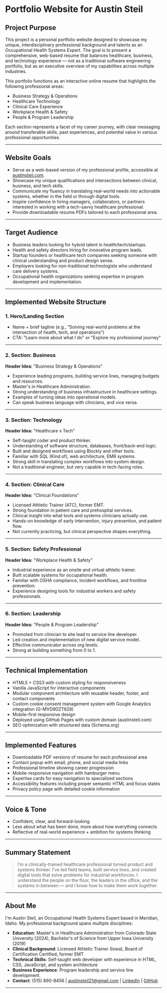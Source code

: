 # Portfolio Website for Austin Steil

## Project Purpose

This project is a personal portfolio website designed to showcase my unique, interdisciplinary professional background and talents as an Occupational Health Systems Expert. The goal is to present a comprehensive, web-based resume that balances healthcare, business, and technology experience — not as a traditional software engineering portfolio, but as an executive overview of my capabilities across multiple industries.

This portfolio functions as an interactive online resume that highlights the following professional areas:

* Business Strategy & Operations
* Healthcare Technology
* Clinical Care Experience
* Workplace Health & Safety
* People & Program Leadership

Each section represents a facet of my career journey, with clear messaging around transferable skills, past experiences, and potential value in various professional opportunities.

---

## Website Goals

* Serve as a web-based version of my professional profile, accessible at [austinsteil.com](https://austinsteil.com).
* Showcase my unique qualifications and intersections between clinical, business, and tech skills.
* Communicate my fluency in translating real-world needs into actionable systems, whether in the field or through digital tools.
* Inspire confidence in hiring managers, collaborators, or partners interested in working with a tech-savvy healthcare professional.
* Provide downloadable resume PDFs tailored to each professional area.

---

## Target Audience

* Business leaders looking for hybrid talent in health/tech/startups.
* Health and safety directors hiring for innovative program leads.
* Startup founders or healthcare tech companies seeking someone with clinical understanding and product design sense.
* Employers looking for non-traditional technologists who understand care delivery systems.
* Occupational health organizations seeking expertise in program development and implementation.

---

## Implemented Website Structure

### 1. **Hero/Landing Section**

* Name + brief tagline (e.g., “Solving real-world problems at the intersection of health, tech, and operations”)
* CTA: "Learn more about what I do" or "Explore my professional journey"

---

### 2. **Section: Business**

**Header Idea:** "Business Strategy & Operations"

* Experience leading programs, building service lines, managing budgets and resources.
* Master's in Healthcare Administration.
* Strong understanding of business infrastructure in healthcare settings.
* Examples of turning ideas into operational models.
* Can speak business language with clinicians, and vice versa.

---

### 3. **Section: Technology**

**Header Idea:** "Healthcare x Tech"

* Self-taught coder and product thinker.
* Understanding of software structure, databases, front/back-end logic.
* Built and designed workflows using Blockly and other tools.
* Familiar with SQL (Kind of), web architecture, EMR systems.
* Strong skill in translating complex workflows into system design.
* Not a traditional engineer, but very capable in tech-facing roles.

---

### 4. **Section: Clinical Care**

**Header Idea:** "Clinical Foundations"

* Licensed Athletic Trainer (ATC), former EMT.
* Strong foundation in patient care and prehospital services.
* Clinical insight into what tools and systems clinicians actually use.
* Hands-on knowledge of early intervention, injury prevention, and patient flow.
* Not currently practicing, but clinical perspective shapes everything.

---

### 5. **Section: Safety Professional**

**Header Idea:** "Workplace Health & Safety"

* Industrial experience as an onsite and virtual athletic trainer.
* Built scalable systems for occupational health.
* Familiar with OSHA compliance, incident workflows, and frontline prevention.
* Experience designing tools for industrial workers and safety professionals.

---

### 6. **Section: Leadership**

**Header Idea:** "People & Program Leadership"

* Promoted from clinician to site lead to service line developer.
* Led creation and implementation of new digital service model.
* Effective communicator across org levels.
* Strong at building something from 0 to 1.

---

## Technical Implementation

* HTML5 + CSS3 with custom styling for responsiveness
* Vanilla JavaScript for interactive components
* Modular component architecture with reusable header, footer, and contact components
* Custom cookie consent management system with Google Analytics integration (G-MVD9DZT628)
* Mobile-first responsive design
* Deployed using GitHub Pages with custom domain (austinsteil.com)
* SEO optimization with structured data (Schema.org)

---

## Implemented Features

* Downloadable PDF versions of resume for each professional area
* Contact popup with email, phone, and social media links
* Professional timeline showing career progression
* Mobile-responsive navigation with hamburger menu
* Expertise cards for easy navigation to specialized sections
* Accessibility features including proper semantic HTML and focus states
* Privacy policy page with detailed cookie information

---

## Voice & Tone

* Confident, clear, and forward-looking
* Less about what has been done, more about how everything connects
* Reflective of real-world experience + ambition for systems thinking

---

## Summary Statement

> I’m a clinically-trained healthcare professional turned product and systems thinker. I’ve led field teams, built service lines, and created digital tools that solve problems for industrial workforces. I understand the people on the floor, the leaders in the office, and the systems in between — and I know how to make them work together.

---

## About Me

I'm Austin Steil, an Occupational Health Systems Expert based in Meridian, Idaho. My professional background spans multiple disciplines:

* **Education**: Master's in Healthcare Administration from Colorado State University (2024), Bachelor's of Science from Upper Iowa University (2019)
* **Clinical Background**: Licensed Athletic Trainer (Iowa), Board of Certification Certified, former EMT
* **Technical Skills**: Self-taught web developer with experience in HTML, CSS, JavaScript, and system architecture
* **Business Experience**: Program leadership and service line development.
* **Contact**: (515) 890-8456 | austinsteil21@gmail.com | [LinkedIn](https://www.linkedin.com/in/austinsteil/) | [GitHub](https://github.com/austinsteil)

---